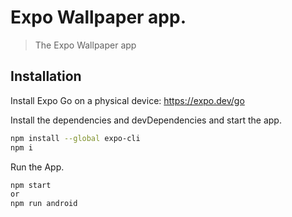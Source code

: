# Expo Wallpaper app.
> The Expo Wallpaper app

## Installation

Install Expo Go on a physical device:
https://expo.dev/go

Install the dependencies and devDependencies and start the app.

```sh
npm install --global expo-cli
npm i
```

Run the App.
```sh
npm start 
or
npm run android
```
